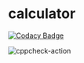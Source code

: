 # calculator

[![Codacy Badge](https://api.codacy.com/project/badge/Grade/43f58dc7868f4e04a56775ecb0d345f8)](https://app.codacy.com/gh/99002757/calculator?utm_source=github.com&utm_medium=referral&utm_content=99002757/calculator&utm_campaign=Badge_Grade)

![cppcheck-action](https://github.com/99002757/calculator/workflows/cppcheck-action/badge.svg)
